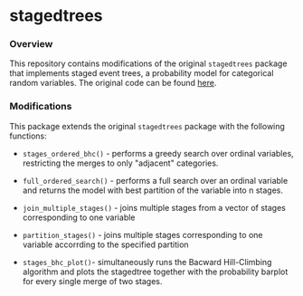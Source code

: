 # stagedtrees

<!-- [![stagedtrees](https://www.r-pkg.org/badges/version/stagedtrees)](https://cran.r-project.org/package=stagedtrees) -->
<!-- [![Build Status](https://travis-ci.com/gherardovarando/stagedtrees.svg?branch=main)](https://travis-ci.com/gherardovarando/stagedtrees) -->
<!--   [![R-CMD-check](https://github.com/gherardovarando/stagedtrees/workflows/R-CMD-check/badge.svg)](https://github.com/gherardovarando/stagedtrees/actions) -->
<!--  [![Coverage status](https://codecov.io/gh/gherardovarando/stagedtrees/branch/master/graph/badge.svg)](https://codecov.io/github/gherardovarando/stagedtrees?branch=main) -->
<!--  [![](https://cranlogs.r-pkg.org/badges/stagedtrees)](https://cran.r-project.org/package=stagedtrees) -->


### Overview 

This repository contains modifications of the original `stagedtrees` package 
that implements staged event trees, a probability model for categorical random variables. 
The original code can be found [here](https://github.com/gherardovarando/stagedtrees).

### Modifications
This package extends the original `stagedtrees` package with the following functions:

* `stages_ordered_bhc()` - performs a greedy search over ordinal 
variables, restricting the merges to only "adjacent" categories.

* `full_ordered_search()` -  performs a full search over an ordinal 
variable and returns the model with best partition of the variable into n stages.

* `join_multiple_stages()` - joins multiple stages from a vector of stages corresponding to one variable

* `partition_stages()` - joins multiple stages corresponding to one variable accorrding to the specified partition

* `stages_bhc_plot()`- simultaneously runs the Bacward Hill-Climbing algorithm 
and plots the stagedtree together with the probability barplot for every single merge of two stages.

